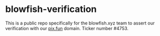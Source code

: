 # blowfish-verification
This is a public repo specifically for the blowfish.xyz team to assert our verification with our [pix.fun](https://pix.fun) domain.
Ticker number #4753.
